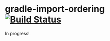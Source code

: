 gradle-import-ordering [![Build Status](https://travis-ci.org/CRogers/gradle-import-ordering.svg)](https://travis-ci.org/CRogers/gradle-import-ordering)
===

In progress!